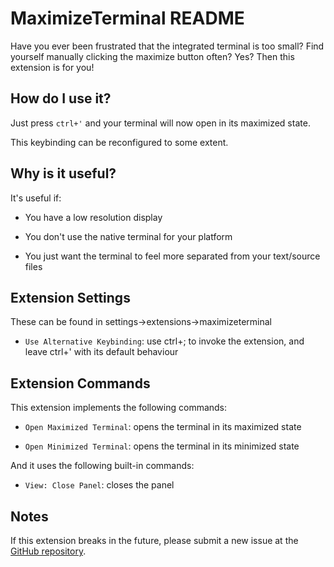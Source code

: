# MaximizeTerminal README

Have you ever been frustrated that the integrated terminal is too small? Find yourself manually clicking the maximize button often? Yes? Then this extension is for you! 

## How do I use it?

Just press `ctrl+'` and your terminal will now open in its maximized state.

This keybinding can be reconfigured to some extent.

## Why is it useful?

It's useful if: 

- You have a low resolution display

- You don't use the native terminal for your platform

- You just want the terminal to feel more separated from your text/source files

## Extension Settings

These can be found in settings->extensions->maximizeterminal

* `Use Alternative Keybinding`: use ctrl+; to invoke the extension, and leave ctrl+' with its default behaviour

## Extension Commands

This extension implements the following commands:

* `Open Maximized Terminal`: opens the terminal in its maximized state

* `Open Minimized Terminal`: opens the terminal in its minimized state

And it uses the following built-in commands:

* `View: Close Panel`: closes the panel

## Notes

If this extension breaks in the future, please submit a new issue at the [GitHub repository](https://github.com/Nytra/MaximizedTerminal).